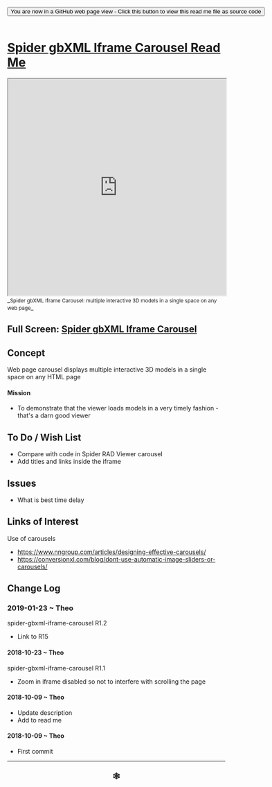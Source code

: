 
<span style=display:none; >[You are now in a GitHub source code view - click this link to view Read Me file as a web page]( https://www.ladybug.tools/spider-gbxml-tools/#cookbook/spider-gbxml-iframe-carousel/README.md "View file as a web page." ) </span>

<div><input type=button class = 'btn btn-secondary btn-sm' onclick="window.location.href='https://github.com/ladybug-tools/spider-gbxml-tools/blob/master/cookbook/spider-gbxml-iframe-carousel/README.md'";
value='You are now in a GitHub web page view - Click this button to view this read me file as source code' ></div>

<br>

# [Spider gbXML Iframe Carousel Read Me]( #cookbook/spider-gbxml-iframe-carousel/README.md )


<iframe src=https://www.ladybug.tools/spider-gbxml-tools/cookbook/spider-gbxml-iframe-carousel/index.html width=100% height=500px >Iframes are not viewable in GitHub source code views</iframe>
_<small>Spider gbXML Iframe Carousel: multiple interactive 3D models in a single space on any web page</small>_


## Full Screen: [Spider gbXML Iframe Carousel]( https://www.ladybug.tools/spider-gbxml-tools/cookbook/spider-gbxml-iframe-carousel/r7/spider-gbxml-iframe-carousel.html )


## Concept

Web page carousel displays multiple interactive 3D models in a single space on any HTML page

#### Mission

* To demonstrate that the viewer loads models in a very timely fashion - that's a darn good viewer


## To Do / Wish List

* Compare with code in Spider RAD Viewer carousel
* Add titles and links inside the iframe


## Issues

* What is best time delay

## Links of Interest

Use of carousels

* https://www.nngroup.com/articles/designing-effective-carousels/
* https://conversionxl.com/blog/dont-use-automatic-image-sliders-or-carousels/


## Change Log


### 2019-01-23 ~ Theo

spider-gbxml-iframe-carousel R1.2

* Link to R15

#### 2018-10-23 ~ Theo

spider-gbxml-iframe-carousel R1.1
* Zoom in iframe disabled so not to interfere with scrolling the page

#### 2018-10-09 ~ Theo

* Update description
* Add to read me


#### 2018-10-09 ~ Theo

* First commit


***

### <center title="Howdy! My web is better than yours. ;-)" ><a href=javascript:window.scrollTo(0,0); style="text-decoration:none !important;" > &#x1f578; </a></center>




